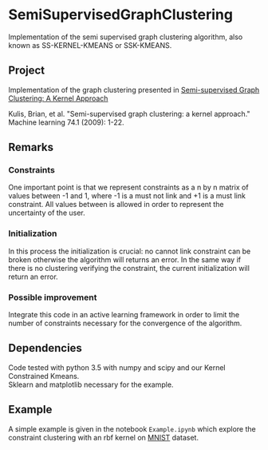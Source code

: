 # SemiSupervisedGraphClustering
Implementation of the semi supervised graph clustering algorithm, also known as SS-KERNEL-KMEANS or SSK-KMEANS.

## Project
Implementation of the graph clustering presented in [Semi-supervised Graph Clustering: A Kernel Approach](http://www.cs.utexas.edu/~inderjit/public_papers/kernel_icml.pdf)

Kulis, Brian, et al. "Semi-supervised graph clustering: a kernel approach." Machine learning 74.1 (2009): 1-22.

## Remarks
### Constraints
One important point is that we represent constraints as a n by n matrix of values between -1 and 1, where -1 is a must not link and +1 is a must link constraint. All values between is allowed in order to represent the uncertainty of the user.

### Initialization
In this process the initialization is crucial: no cannot link constraint can be broken otherwise the algorithm will returns an error. In the same way if there is no clustering verifying the constraint, the current initialization will return an error.

### Possible improvement
Integrate this code in an active learning framework in order to limit the number of constraints necessary for the convergence of the algorithm.

## Dependencies
Code tested with python 3.5 with numpy and scipy and our Kernel Constrained Kmeans.  
Sklearn and matplotlib necessary for the example.

## Example
A simple example is given in the notebook `Example.ipynb` which explore the constraint clustering with an rbf kernel on [MNIST](http://yann.lecun.com/exdb/mnist/) dataset.
